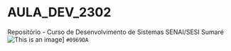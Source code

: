 # AULA_DEV_2302

Repositório - Curso de Desenvolvimento de Sistemas SENAI/SESI Sumaré 
![This is an image](https://images.foxtv.com/static.foxla.com/www.foxla.com/content/uploads/2023/02/932/524/Jordan-Carter.jpg?ve=1&tl=1)]
`#0969DA`


